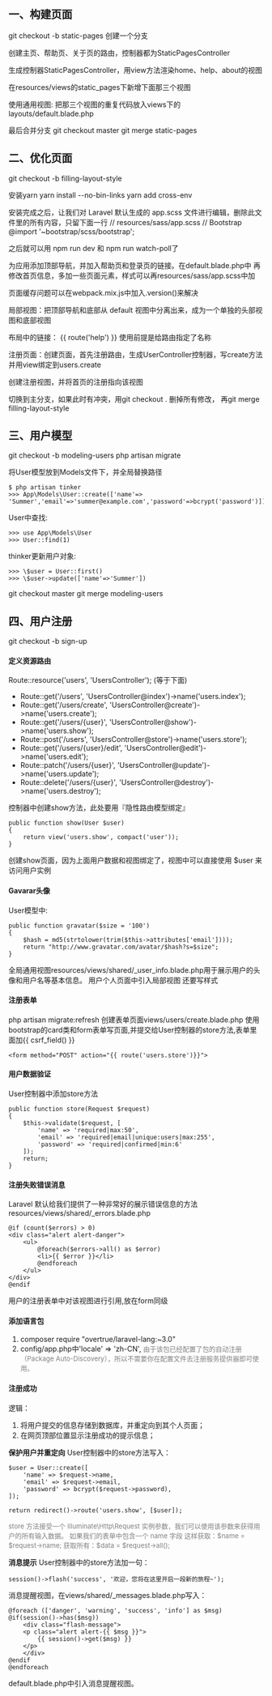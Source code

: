
## 一、构建页面

git checkout -b static-pages 创建一个分支

创建主页、帮助页、关于页的路由，控制器都为StaticPagesController

生成控制器StaticPagesController，用view方法渲染home、help、about的视图

在resources/views的static_pages下新增下面那三个视图

使用通用视图: 把那三个视图的重复代码放入views下的layouts/default.blade.php

最后合并分支   git checkout master    git merge static-pages


## 二、优化页面

git checkout -b filling-layout-style

安装yarn
yarn install --no-bin-links
yarn add cross-env

安装完成之后，让我们对 Laravel 默认生成的 app.scss 文件进行编辑，删除此文件里的所有内容，只留下面一行   // resources/sass/app.scss
// Bootstrap
@import '~bootstrap/scss/bootstrap';

之后就可以用 npm run dev 和 npm run watch-poll了

为应用添加顶部导航，并加入帮助页和登录页的链接。在default.blade.php中
再修改首页信息，多加一些页面元素，样式可以再resources/sass/app.scss中加

页面缓存问题可以在webpack.mix.js中加入.version()来解决

局部视图：把顶部导航和底部从 default 视图中分离出来，成为一个单独的头部视图和底部视图

布局中的链接：
{{ route('help') }}
使用前提是给路由指定了名称

注册页面：创建页面，首先注册路由，生成UserController控制器，写create方法并用view绑定到users.create

创建注册视图，并将首页的注册指向该视图

切换到主分支，如果此时有冲突，用git checkout . 删掉所有修改，
再git merge filling-layout-style


## 三、用户模型

git checkout -b modeling-users
php artisan migrate

将User模型放到Models文件下，并全局替换路径

    $ php artisan tinker
    >>> App\Models\User::create(['name'=> 'Summer','email'=>'summer@example.com','password'=>bcrypt('password')])

User中查找:

    >>> use App\Models\User
    >>> User::find(1)
    
thinker更新用户对象:

    >>> \$user = User::first()
    >>> \$user->update(['name'=>'Summer'])
    

git checkout master
git merge modeling-users


## 四、用户注册

git checkout -b sign-up

#### 定义资源路由 
Route::resource('users', 'UsersController'); (等于下面)
- Route::get('/users', 'UsersController@index')->name('users.index');
- Route::get('/users/create', 'UsersController@create')->name('users.create');
- Route::get('/users/{user}', 'UsersController@show')->name('users.show');
- Route::post('/users', 'UsersController@store')->name('users.store');
- Route::get('/users/{user}/edit', 'UsersController@edit')->name('users.edit');
- Route::patch('/users/{user}', 'UsersController@update')->name('users.update');
- Route::delete('/users/{user}', 'UsersController@destroy')->name('users.destroy');

控制器中创建show方法，此处要用『隐性路由模型绑定』

    public function show(User $user)
    {
        return view('users.show', compact('user'));
    }

创建show页面，因为上面用户数据和视图绑定了，视图中可以直接使用 $user 来访问用户实例
    
#### Gavarar头像
User模型中:

    public function gravatar($size = '100')
    {
        $hash = md5(strtolower(trim($this->attributes['email'])));
        return "http://www.gravatar.com/avatar/$hash?s=$size";
    }

全局通用视图resources/views/shared/_user_info.blade.php用于展示用户的头像和用户名等基本信息。
用户个人页面中引入局部视图
还要写样式

#### 注册表单
php artisan migrate:refresh
创建表单页面views/users/create.blade.php
使用bootstrap的card类和form表单写页面,并提交给User控制器的store方法,表单里面加{{ csrf_field() }}
    
    <form method="POST" action="{{ route('users.store')}}">

#### 用户数据验证
User控制器中添加store方法

    public function store(Request $request)
    {
        $this->validate($request, [
            'name' => 'required|max:50',
            'email' => 'required|email|unique:users|max:255',
            'password' => 'required|confirmed|min:6'
        ]);
        return;
    }

#### 注册失败错误消息
Laravel 默认给我们提供了一种非常好的展示错误信息的方法
resources/views/shared/_errors.blade.php

    @if (count($errors) > 0)
    <div class="alert alert-danger">
        <ul>
            @foreach($errors->all() as $error)
            <li>{{ $error }}</li>
            @endforeach
        </ul>
    </div>
    @endif
用户的注册表单中对该视图进行引用,放在form同级

#### 添加语言包
1. composer require "overtrue/laravel-lang:~3.0"
2. config/app.php中'locale' => 'zh-CN',
<font color=grey size=2>由于该包已经配置了包的自动注册 （Package Auto-Discovery），所以不需要你在配置文件去注册服务提供器即可使用。</font> 

#### 注册成功
逻辑：
1. 将用户提交的信息存储到数据库，并重定向到其个人页面；
2. 在网页顶部位置显示注册成功的提示信息；
   
**保护用户并重定向**
User控制器中的store方法写入：

    $user = User::create([
        'name' => $request->name,
        'email' => $request->email,
        'password' => bcrypt($request->password),
    ]);

    return redirect()->route('users.show', [$user]);

<font color=grey size=2>store 方法接受一个 Illuminate\Http\Request 实例参数，我们可以使用该参数来获得用户的所有输入数据。
如果我们的表单中包含一个 name 字段
这样获取：\$name = $request->name;
获取所有：\$data = $request->all();</font>

**消息提示**
User控制器中的store方法加一句：

    session()->flash('success', '欢迎，您将在这里开启一段新的旅程~');

消息提醒视图，在views/shared/_messages.blade.php写入：

    @foreach (['danger', 'warning', 'success', 'info'] as $msg)
    @if(session()->has($msg))
        <div class="flash-message">
        <p class="alert alert-{{ $msg }}">
            {{ session()->get($msg) }}
        </p>
        </div>
    @endif
    @endforeach
default.blade.php中引入消息提醒视图。